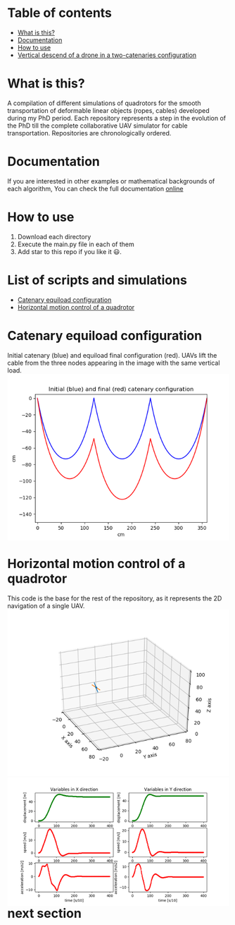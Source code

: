 # Table of contents
- [What is this?](#What-is-this)
- [Documentation](#Documentation)
- [How to use](#How-to-use)
- [Vertical descend of a drone in a two-catenaries configuration](#vertical-descend-of-a-drone-in-a-two-catenaries-configuration)



# What is this?
A compilation of different simulations of quadrotors for the smooth transportation of 
deformable linear objects (ropes, cables) developed during my PhD period. Each repository 
represents a step in the evolution of the PhD till the complete collaborative UAV simulator 
for cable transportation. Repositories are chronologically ordered.

# Documentation
If you are interested in other examples or mathematical backgrounds of each algorithm,
You can check the full documentation [online](https://addi.ehu.es/bitstream/handle/10810/21886/TESIS_ESTEVEZ_SANZ_JULIAN.pdf?sequence=1&isAllowed=y)

# How to use
1. Download each directory
2. Execute the main.py file in each of them
3. Add star to this repo if you like it 😃.

# List of scripts and simulations
- [Catenary equiload configuration](#Catenary-equiload-configuration)
- [Horizontal motion control of a quadrotor](#Horizontal-motion-control-of-a-quadrotor)

# Catenary equiload configuration
Initial catenary (blue) and equiload final configuration (red). UAVs lift the cable from the three nodes appearing in the image with the same vertical load.
<br />
<img src="https://github.com/Julestevez/Vertical-equiload-of-multi-catenaries/blob/master/equiload_catenary.png" align="left" alt="Equiload configuration of catenaries" width="600"/>
<br />
<br />
<br />
<br />
<br />
<br />
<br />
<br />
<br />
<br />
<br />
<br />
<br />
<br />
<br />
<br />
<br />
<br />
<br />
<br />
<br />
<br />



# Horizontal motion control of a quadrotor
This code is the base for the rest of the repository, as it represents the 2D navigation of a single UAV.
![3D Visualization](https://github.com/Julestevez/Quadrotor-simulator/blob/master/Horizontal%20control%20of%20a%20quadrotor/3d%20projection.png)
<br>
<img src="https://github.com/Julestevez/Quadrotor-simulator/blob/master/Horizontal%20control%20of%20a%20quadrotor/Horizontal%20motion.png" align= "left" alt="Control of a single UAV in X-Y directions" width="600"/>

# next section
